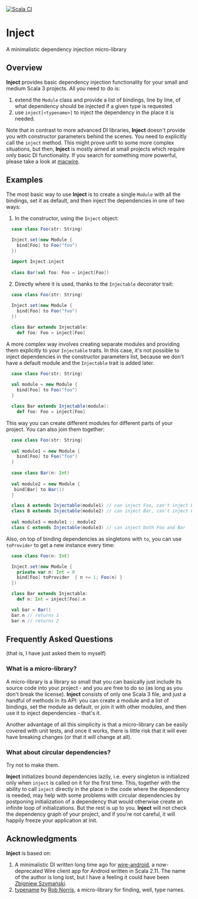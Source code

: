 [![Scala CI](https://github.com/makingthematrix/inject/actions/workflows/scala.yml/badge.svg)](https://github.com/makingthematrix/inject/actions/workflows/scala.yml)

# Inject
A minimalistic dependency injection micro-library

## Overview

**Inject** provides basic dependency injection functionality for your small and medium Scala 3 projects. 
All you need to do is: 
1. extend the `Module` class and provide a list of bindings, line by line, of what dependency should be injected if a given type is requested
2. use `inject[<typename>]` to inject the dependency in the place it is needed.

Note that in contrast to more advanced DI libraries, **Inject** doesn't provide you with constructor parameters behind the scenes.
You need to explicitly call the `inject` method. This might prove unfit to some more complex situations, but then, **Inject**
is mostly aimed at small projects which require only basic DI functionality. If you search for something more powerful,
please take a look at [macwire](https://github.com/softwaremill/macwire).

## Examples

The most basic way to use **Inject** is to create a single `Module` with all the bindings, set it as default, and then
inject the dependencies in one of two ways:

1. In the constructor, using the `Inject` object:
```scala 3
  case class Foo(str: String)
  
  Inject.set(new Module {
    bind[Foo] to Foo("foo")
  })

  import Inject.inject
  
  class Bar(val foo: Foo = inject[Foo])
```

2. Directly where it is used, thanks to the `Injectable` decorator trait:
```scala 3
  case class Foo(str: String)
  
  Inject.set(new Module {
    bind[Foo] to Foo("foo")
  })

  class Bar extends Injectable:
    def foo: Foo = inject[Foo]
```

A more complex way involves creating separate modules and providing them explicitly to your `Injectable` traits.
In this case, it's not possible to inject dependencies in the constructor parameters list, because we don't have 
a default module and the `Injectable` trait is added later.

```scala 3
  case class Foo(str: String)
  
  val module = new Module {
    bind[Foo] to Foo("foo")
  }

  class Bar extends Injectable(module):
    def foo: Foo = inject[Foo]
```

This way you can create different modules for different parts of your project. You can also join them together:
```scala 3
  case class Foo(str: String)
  
  val module1 = new Module {
    bind[Foo] to Foo("foo")
  }
  
  case class Bar(n: Int)
  
  val module2 = new Module {
   bind[Bar] to Bar(1)
  }

  class A extends Injectable(module1) // can inject Foo, can't inject Bar
  class B extends Injectable(module2) // can inject Bar, can't inject Foo
  
  val module3 = module1 :: module2
  class C extends Injectable(module3) // can inject both Foo and Bar  
```

Also, on top of binding dependencies as singletons with `to`, you can use `toProvider` to get a new instance every time:
```scala 3
  case class Foo(n: Int)

  Inject.set(new Module {
    private var n: Int = 0
    bind[Foo] toProvider  { n += 1; Foo(n) }
  })

  class Bar extends Injectable:
    def n: Int = inject[Foo].n

  val bar = Bar()
  bar.n // returns 1
  bar.n // returns 2
```

## Frequently Asked Questions
(that is, I have just asked them to myself)

### What is a micro-library?

A micro-library is a library so small that you can basically just include its source code into your project - and you are
free to do so (as long as you don't break the license). **Inject** consists of only one Scala 3 file, and just a handful 
of methods in its API: you can create a module and a list of bindings, set the module as default, or join it with other 
modules, and then use it to inject dependencies - that's it. 

Another advantage of all this simplicity is that a micro-library can be easily covered with unit tests, and once it works,
there is little risk that it will ever have breaking changes (or that it will change at all).

### What about circular dependencies?

Try not to make them.

**Inject** initializes bound dependencies lazily, i.e. every singleton is initialized only when `inject` is called on it
for the first time. This, together with the ability to call `inject` directly in the place in the code where the dependency
is needed, may help with some problems with circular dependencies by postponing initialization of a dependency that would
otherwise create an infinite loop of initializations. But the rest is up to you. **Inject** will not check the dependency
graph of your project, and if you're not careful, it will happily freeze your application at init.

## Acknowledgments

**Inject** is based on:
1. A minimalistic DI written long time ago for [wire-android](https://github.com/wireapp/wire-android), a now-deprecated 
   Wire client app for Android written in Scala 2.11. The name of the author is long lost, but I have a feeling it could 
   have been [Zbigniew Szymański](https://github.com/zbsz).
2. [typename](https://github.com/tpolecat/typename) by [Rob Norris](https://github.com/tpolecat), a micro-library for
   finding, well, type names.

